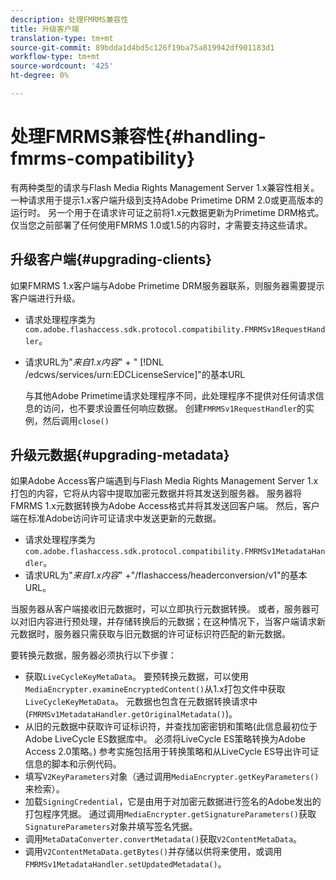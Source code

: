 ```yaml
---
description: 处理FMRMS兼容性
title: 升级客户端
translation-type: tm+mt
source-git-commit: 89bdda1d4bd5c126f19ba75a819942df901183d1
workflow-type: tm+mt
source-wordcount: '425'
ht-degree: 0%

---
```



# 处理FMRMS兼容性{#handling-fmrms-compatibility}

有两种类型的请求与Flash Media Rights Management Server 1.x兼容性相关。 一种请求用于提示1.x客户端升级到支持Adobe Primetime DRM 2.0或更高版本的运行时。 另一个用于在请求许可证之前将1.x元数据更新为Primetime DRM格式。 仅当您之前部署了任何使用FMRMS 1.0或1.5的内容时，才需要支持这些请求。

## 升级客户端{#upgrading-clients}

如果FMRMS 1.x客户端与Adobe Primetime DRM服务器联系，则服务器需要提示客户端进行升级。

* 请求处理程序类为`com.adobe.flashaccess.sdk.protocol.compatibility.FMRMSv1RequestHandler`。
* 请求URL为&quot;*来自1.x内容*&quot; + &quot; [!DNL /edcws/services/urn:EDCLicenseService]&quot;的基本URL

   与其他Adobe Primetime请求处理程序不同，此处理程序不提供对任何请求信息的访问，也不要求设置任何响应数据。 创建`FMRMSv1RequestHandler`的实例，然后调用`close()`

## 升级元数据{#upgrading-metadata}

如果Adobe Access客户端遇到与Flash Media Rights Management Server 1.x打包的内容，它将从内容中提取加密元数据并将其发送到服务器。 服务器将FMRMS 1.x元数据转换为Adobe Access格式并将其发送回客户端。 然后，客户端在标准Adobe访问许可证请求中发送更新的元数据。

* 请求处理程序类为`com.adobe.flashaccess.sdk.protocol.compatibility.FMRMSv1MetadataHandler`。
* 请求URL为&quot;*来自1.x内容*&quot; +&quot;/flashaccess/headerconversion/v1&quot;的基本URL。

当服务器从客户端接收旧元数据时，可以立即执行元数据转换。 或者，服务器可以对旧内容进行预处理，并存储转换后的元数据；在这种情况下，当客户端请求新元数据时，服务器只需获取与旧元数据的许可证标识符匹配的新元数据。

要转换元数据，服务器必须执行以下步骤：

* 获取`LiveCycleKeyMetaData`。 要预转换元数据，可以使用`MediaEncrypter.examineEncryptedContent()`从1.x打包文件中获取`LiveCycleKeyMetaData`。 元数据也包含在元数据转换请求中(`FMRMSv1MetadataHandler.getOriginalMetadata()`)。
* 从旧的元数据中获取许可证标识符，并查找加密密钥和策略(此信息最初位于Adobe LiveCycle ES数据库中。 必须将LiveCycle ES策略转换为Adobe Access 2.0策略。) 参考实施包括用于转换策略和从LiveCycle ES导出许可证信息的脚本和示例代码。
* 填写`V2KeyParameters`对象（通过调用`MediaEncrypter.getKeyParameters()`来检索）。
* 加载`SigningCredential`，它是由用于对加密元数据进行签名的Adobe发出的打包程序凭据。 通过调用`MediaEncrypter.getSignatureParameters()`获取`SignatureParameters`对象并填写签名凭据。
* 调用`MetaDataConverter.convertMetadata()`获取`V2ContentMetaData`。
* 调用`V2ContentMetaData.getBytes()`并存储以供将来使用，或调用`FMRMSv1MetadataHandler.setUpdatedMetadata()`。